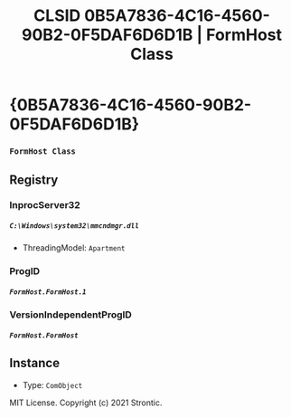 ﻿---
title: "CLSID 0B5A7836-4C16-4560-90B2-0F5DAF6D6D1B | FormHost Class"
excerpt: What is COM-Object CLSID 0B5A7836-4C16-4560-90B2-0F5DAF6D6D1B?
---

# {0B5A7836-4C16-4560-90B2-0F5DAF6D6D1B}

### `FormHost Class`

## Registry


### InprocServer32

##### `C:\Windows\system32\mmcndmgr.dll`
* ThreadingModel: `Apartment`

### ProgID

##### `FormHost.FormHost.1`

### VersionIndependentProgID

##### `FormHost.FormHost`

## Instance

* Type: `ComObject`

MIT License. Copyright (c) 2021 Strontic.


